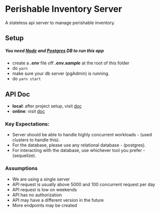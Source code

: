 # Perishable Inventory Server

A stateless api server to manage perishable inventory.

## Setup

##### You need [Node](https://nodejs.org/en/) and [Postgres](https://www.pgadmin.org/download/) DB to run this app

- create a _**.env**_ file off _**.env.sample**_ at the root of this folder
- do `yarn`
- make sure your db server (pgAdmin) is running.
- do `yarn start`

## API Doc

- **local**: after project setup, visit [doc](http://localhost:8000/ai/v1/docs)
- **online**: visit [doc](http://localhost:8000/ai/v1/docs)

### Key Expectations:

- Server should be able to handle highly concurrent workloads - (used clusters to handle this).
- For the database, please use any relational database - (postgres).
- For interacting with the database, use whichever tool you prefer - (sequelize).

### Assumptions

- We are using a single server
- API request is usually above 5000 and 100 concurrent request per day
- API request is low on weekends
- API has no authorization
- API may have a different version in the future
- More endpoints may be created
